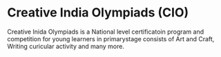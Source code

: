 # Creative India Olympiads (CIO)

Creative Inida Olympiads is a National level certificatoin program and competition for young learners in primarystage
consists of Art and Craft, Writing curicular activity and many more.

